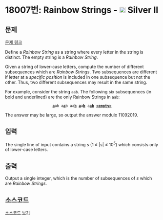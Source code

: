 # 18007번: Rainbow Strings - <img src="https://static.solved.ac/tier_small/9.svg" style="height:20px" /> Silver II

<!-- performance -->

<!-- 문제 제출 후 깃허브에 푸시를 했을 때 제출한 코드의 성능이 입력될 공간입니다.-->

<!-- end -->

## 문제

[문제 링크](https://boj.kr/18007)


<p>Define a <em>Rainbow String</em> as a string where every letter in the string is distinct. The empty string is a <em>Rainbow String</em>.</p>

<p>Given a string of lower-case letters, compute the number of different subsequences which are <em>Rainbow Strings</em>. Two subsequences are different if letter at a <em>specific position</em> is included in one subsequence but not the other. Thus, two different subsequences may result in the same string.</p>

<p>For example, consider the string <code>aab</code>. The following six subsequences (in bold and underlined) are the only Rainbow Strings in <code>aab</code>:</p>

<p style="text-align: center;"><code><u><strong>a</strong></u>ab a<u><strong>a</strong></u>b aa<u><strong>b</strong></u> <u><strong>a</strong></u>a<u><strong>b</strong></u> a<u><strong>ab</strong></u> <u><strong>&lt;empty&gt;</strong></u></code></p>

<p>The answer may be large, so output the answer modulo 11092019.</p>



## 입력


<p>The single line of input contains a string <em>s</em> (1 ≤ |<em>s</em>| ≤ 10<sup>5</sup>) which consists only of lower-case letters.</p>



## 출력


<p>Output a single integer, which is the number of subsequences of <em>s</em> which are <em>Rainbow Strings</em>.</p>



## 소스코드

[소스코드 보기](Rainbow%20Strings.cpp)